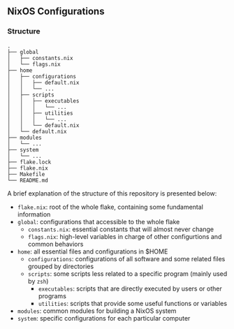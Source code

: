 ## NixOS Configurations

### Structure

```plain
.
├── global
│   ├── constants.nix
│   └── flags.nix
├── home
│   ├── configurations
│   │   ├── default.nix
│   │   └── ...
│   ├── scripts
│   │   ├── executables
│   │   │   └── ...
│   │   ├── utilities
│   │   │   └── ...
│   │   └── default.nix
│   └── default.nix
├── modules
│   └── ...
├── system
│   └── ...
├── flake.lock
├── flake.nix
├── Makefile
└── README.md
```

A brief explanation of the structure of this repository is presented below:

- `flake.nix`: root of the whole flake, containing some fundamental information
- `global`: configurations that accessible to the whole flake
  - `constants.nix`: essential constants that will almost never change
  - `flags.nix`: high-level variables in charge of other configurtions and common behaviors
- `home`: all essential files and configurations in $HOME
  - `configurations`: configurations of all software and some related files grouped by directories
  - `scripts`: some scripts less related to a specific program (mainly used by `zsh`)
    - `executables`: scripts that are directly executed by users or other programs
    - `utilities`: scripts that provide some useful functions or variables
- `modules`: common modules for building a NixOS system
- `system`: specific configurations for each particular computer
